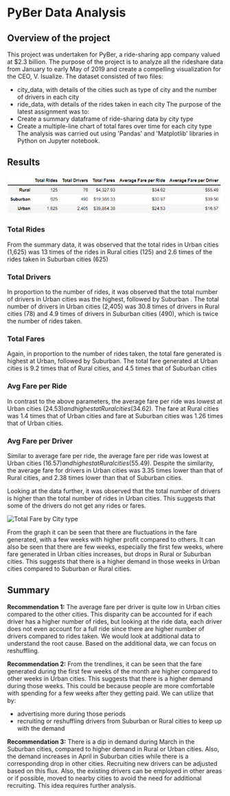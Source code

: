 # PyBer Data Analysis

## Overview of the project
This project was undertaken for PyBer, a ride-sharing app company valued at $2.3 billion. The purpose of the project is to analyze all the rideshare data from January to early May of 2019 and create a compelling visualization for the CEO, V. Isualize. The dataset consisted of two files:
- city_data, with details of the cities such as type of city and the number of drivers in each city
- ride_data, with details of the rides taken in each city
The purpose of the latest assignment was to:
- Create a summary dataframe of ride-sharing data by city type
- Create a multiple-line chart of total fares over time for each city type
The analysis was carried out using 'Pandas' and 'Matplotlib' libraries in Python on Jupyter notebook.

## Results

![Summary](https://github.com/Dhanushree27/PyBer_Analysis/blob/main/analysis/Summary.PNG) 

### Total Rides
From the summary data, it was observed that the total rides in Urban cities (1,625) was 13 times of the rides in Rural cities (125) and 2.6 times of the rides taken in Suburban cities (625)
### Total Drivers
In proportion to the number of rides, it was observed that the total number of drivers in Urban cities was the highest, followed by Suburban . The total number of drivers in Urban cities (2,405) was 30.8 times of drivers in Rural cities (78) and 4.9 times of drivers in Suburban cities (490), which is twice the number of rides taken.
### Total Fares
Again, in proportion to the number of rides taken, the total fare generated is highest at Urban, followed by Suburban. The total fare generated at Urban cities is 9.2 times that of Rural cities, and 4.5 times that of Suburban cities
### Avg Fare per Ride
In contrast to the above parameters, the average fare per ride was lowest at Urban cities ($24.53) and highest at Rural cities ($34.62). The fare at Rural cities was 1.4 times that of Urban cities and fare at Suburban cities was 1.26 times that of Urban cities.
### Avg Fare per Driver
Similar to average fare per ride, the average fare per ride was lowest at Urban cities ($16.57) and highest at Rural cities ($55.49). Despite the similarity, the average fare for drivers in Urban cities was 3.35 times lower than that of Rural cities, and 2.38 times lower than that of Suburban cities.

Looking at the data further, it was observed that the total number of drivers is higher than the total number of rides in Urban cities. This suggests that some of the drivers do not get any rides or fares.

![Total Fare by City type  ](https://github.com/Dhanushree27/PyBer_Analysis/blob/main/analysis/Total_Fare_by_City_Type.PNG) 

From the graph it can be seen that there are fluctuations in the fare generated, with a few weeks with higher profit compared to others. It can also be seen that there are few weeks, especially the first few weeks, where fare generated in Urban cities increases, but drops in Rural or Suburban cities. This suggests that there is a higher demand in those weeks in Urban cities compared to Suburban or Rural cities.

## Summary

**Recommendation 1:** The average fare per driver is quite low in Urban cities compared to the other cities. This disparity can be accounted for if each driver has a higher number of rides, but looking at the ride data, each driver does not even account for a full ride since there are higher number of drivers compared to rides taken. We would look at additional data to understand the root cause. Based on the additional data, we can focus on reshuffling.

**Recommendation 2:** From the trendlines, it can be seen that the fare generated during the first few weeks of the month are higher compared to other weeks in Urban cities. This suggests that there is a higher demand during those weeks. This could be because people are more comfortable with spending for a few weeks after they getting paid. We can utilize that by: 
- advertising more during those periods
- recruiting or reshuffling drivers from Suburban or Rural cities to keep up with the demand

**Recommendation 3:** There is a dip in demand during March in the Suburban cities, compared to higher demand in Rural or Urban cities. Also, the demand increases in April in Suburban cities while there is a corresponding drop in other cities. Recruiting new drivers can be adjusted based on this flux. Also, the existing drivers can be employed in other areas or if possible, moved to nearby cities to avoid the need for additional recruiting. This idea requires further analysis. 






